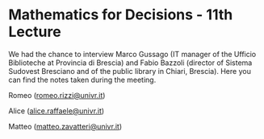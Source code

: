 # Mathematics for Decisions - 11th Lecture #

We had the chance to interview Marco Gussago (IT manager of the Ufficio Biblioteche at Provincia di Brescia) and Fabio Bazzoli (director of Sistema Sudovest Bresciano and of the public library in Chiari, Brescia).
Here you can find the notes taken during the meeting.

Romeo (romeo.rizzi@univr.it)

Alice (alice.raffaele@univr.it)

Matteo (matteo.zavatteri@univr.it)
